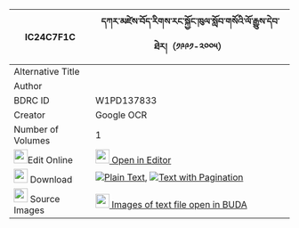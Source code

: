 |IC24C7F1C|དཀར་མཛེས་བོད་རིགས་རང་སྐྱོང་ཁུལ་སློབ་གསོའི་ལོ་རྒྱུས་དེབ་ཐེར།（༡༩༩༡-༢༠༠༥） 
| --- | --- 
|Alternative Title |
|Author | 
|BDRC ID | W1PD137833
|Creator | Google OCR
|Number of Volumes| 1
|<img width="25" src="https://img.icons8.com/color/25/000000/edit-property.png">Edit Online| [<img width="25" src="https://avatars.githubusercontent.com/u/45091458?s=200&v=4"> Open in Editor](http://editor.openpecha.org/IC24C7F1C)
|<img width="25" src="https://img.icons8.com/fluent/48/000000/download-2.png"/>  Download | [![](https://img.icons8.com/color/20/000000/txt.png)Plain Text](https://github.com/Openpecha/IC24C7F1C/releases/download/v1/kardze_borik_rangkyong_khul_lo_plain_IC24C7F1C.zip), [![](https://img.icons8.com/color/20/000000/txt.png)Text with Pagination](https://github.com/Openpecha/IC24C7F1C/releases/download/v1/kardze_borik_rangkyong_khul_lo_pages_IC24C7F1C.zip)
|<img width="25" src="https://img.icons8.com/plasticine/100/000000/pictures-folder.png"/>  Source Images | [<img width="25" src="https://library.bdrc.io/icons/BUDA-small.svg"> Images of text file open in BUDA](https://library.bdrc.io/show/bdr:W1PD137833)
